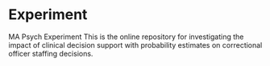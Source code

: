 # Experiment
MA Psych Experiment
This is the online repository for investigating the impact of clinical decision support with probability estimates on correctional officer staffing decisions.
